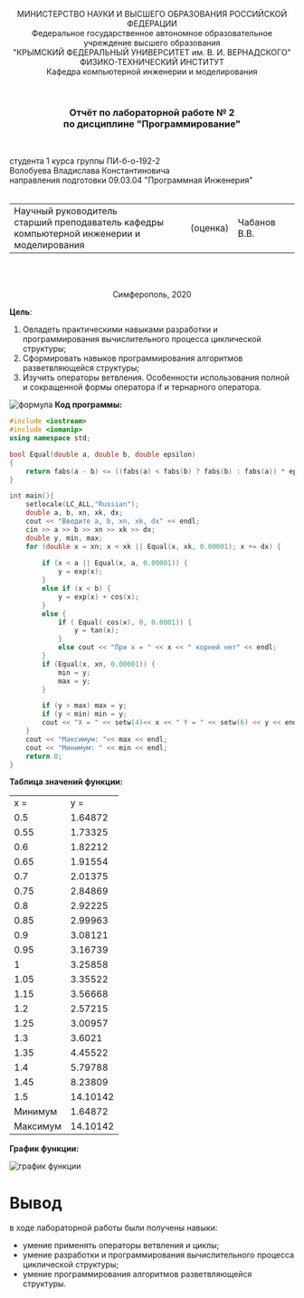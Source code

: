 ﻿<p align="center">МИНИСТЕРСТВО НАУКИ  И ВЫСШЕГО ОБРАЗОВАНИЯ РОССИЙСКОЙ ФЕДЕРАЦИИ  <br/>
Федеральное государственное автономное образовательное учреждение высшего образования  <br/>
"КРЫМСКИЙ ФЕДЕРАЛЬНЫЙ УНИВЕРСИТЕТ им. В. И. ВЕРНАДСКОГО"  <br/>
ФИЗИКО-ТЕХНИЧЕСКИЙ ИНСТИТУТ  <br/>
Кафедра компьютерной инженерии и моделирования<br/></p>
<br/>

### <p align="center">Отчёт по лабораторной работе № 2<br/> по дисциплине "Программирование"</p>
<br/>

студента 1 курса группы ПИ-б-о-192-2  <br/>
Волобуева Владислава Константиновича <br/>
направления подготовки 09.03.04 "Программная Инженерия"  
<br/>

<table>
<tr><td>Научный руководитель<br/> старший преподаватель кафедры<br/> компьютерной инженерии и моделирования</td>
<td>(оценка)</td>
<td>Чабанов В.В.</td>
</tr>
</table>
<br/><br/>

<p align="center">Симферополь, 2020</p>



**Цель**:  
1. Овладеть практическими навыками разработки и программирования вычислительного процесса циклической структуры;
2. Сформировать навыков программирования алгоритмов разветвляющейся структуры;
3. Изучить операторы ветвления. Особенности использования полной и сокращенной формы оператора if и тернарного оператора.

![формула]( https://sun9-63.userapi.com/JvPtwfCeVlmTK7nYGDUnRkj3bh2cERkqMa0AmA/YjxamTyV4z0.jpg)
**Код программы:**
``` c++
#include <iostream>
#include <iomanip>
using namespace std;

bool Equal(double a, double b, double epsilon)
{
	return fabs(a - b) <= ((fabs(a) < fabs(b) ? fabs(b) : fabs(a)) * epsilon);
}

int main(){
	setlocale(LC_ALL,"Russian");
	double a, b, xn, xk, dx;
	cout << "Введите a, b, xn, xk, dx" << endl;
	cin >> a >> b >> xn >> xk >> dx;
	double y, min, max;
	for (double x = xn; x < xk || Equal(x, xk, 0.00001); x += dx) {
		
		if (x < a || Equal(x, a, 0.00001)) {
			y = exp(x);
		}
		else if (x < b) {
			y = exp(x) + cos(x);
		}
		else {
			if ( Equal( cos(x), 0, 0.0001)) {
				y = tan(x);
			}
			else cout << "При x = " << x << " корней нет" << endl;
		}
		if (Equal(x, xn, 0.00001)) {
			min = y;
			max = y;
		}

		if (y > max) max = y;
		if (y < min) min = y;
		cout << "X = " << setw(4)<< x << " Y = " << setw(6) << y << endl;
	}
	cout << "Максимум: "<< max << endl;
	cout << "Минимум: " << min << endl;
	return 0;
}

```
**Таблица значений функции:**

<table>
<tr><td>x =</td><td>y =</td></tr>
<tr><td>0.5</td><td>1.64872</td></tr>
<tr><td>0.55</td><td>1.73325</td></tr>
<tr><td>0.6</td><td>1.82212</td></tr>
<tr><td>0.65</td><td>1.91554</td></tr>
<tr><td>0.7</td><td>2.01375</td></tr>
<tr><td>0.75</td><td>2.84869</td></tr>
<tr><td>0.8</td><td>2.92225</td></tr>
<tr><td>0.85</td><td>2.99963</td></tr>
<tr><td>0.9</td><td>3.08121</td></tr>
<tr><td>0.95</td><td>3.16739</td></tr>
<tr><td>1</td><td>3.25858</td></tr>
<tr><td>1.05</td><td>3.35522</td></tr>
<tr><td>1.15</td><td>3.56668</td></tr>
<tr><td>1.2</td><td>2.57215</td></tr>
<tr><td>1.25</td><td>3.00957</td></tr>
<tr><td>1.3</td><td>3.6021</td></tr>
<tr><td>1.35</td><td>4.45522</td></tr>
<tr><td>1.4</td><td>5.79788</td></tr>
<tr><td>1.45</td><td>8.23809</td></tr>
<tr><td>1.5</td><td>14.10142</td></tr>
<tr><td>Минимум</td><td>1.64872</td></tr>
<tr><td>Максимум</td><td>14.10142</td></tr>
</table>

**График функции:**

![график функции]( https://sun9-55.userapi.com/95EJ4G3EXgaz-OI7jVh3HRM_jaXNHH3bvG8Osw/G5hLzMSIODc.jpg)
# Вывод
в ходе лабораторной работы были получены навыки:

- умение применять операторы ветвления и циклы;
- умение разработки и программирования вычислительного процесса циклической структуры;
- умение программирования алгоритмов разветвляющейся структуры.
